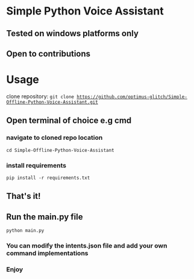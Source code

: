 <h1>Simple Python Voice Assistant</h1>

<h2>Tested on windows platforms only<h2>
<h2>Open to contributions<h2>

<h1>Usage</h1>

clone repository: <code>git clone https://github.com/optimus-glitch/Simple-Offline-Python-Voice-Assistant.git</code>

<h2>Open terminal of choice e.g cmd</h2>

<h3>navigate to cloned repo location</h3>
<code>cd Simple-Offline-Python-Voice-Assistant</code>
<h3>install requirements</h3>
<code>pip install -r requirements.txt</code>

<h2>That's it!</h2>
<h2>Run the main.py file</h2>
<code>python main.py</code>

<h3>You can modify the intents.json file and add your own command implementations</h3>
<h3>Enjoy</h2>
